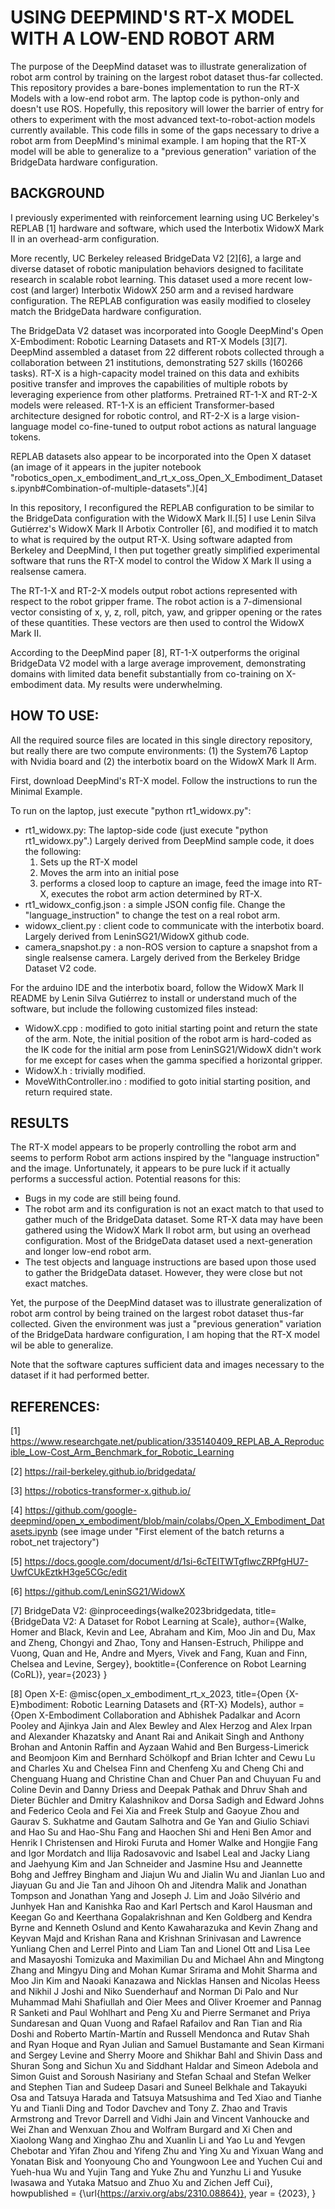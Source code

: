 # USING DEEPMIND'S RT-X MODEL WITH A LOW-END ROBOT ARM

The purpose of the DeepMind dataset was to illustrate generalization of robot arm control by training on the largest robot dataset thus-far collected.  This repository provides a bare-bones implementation to run the RT-X Models with a low-end robot arm. The laptop code is python-only and doesn't use ROS.  Hopefully, this repository will lower the barrier of entry for others to experiment with the most advanced text-to-robot-action models currently available. This code fills in some of the gaps necessary to drive a robot arm from DeepMind's minimal example.  I am hoping that the RT-X model will be able to generalize to a "previous generation" variation of the BridgeData hardware configuration. 

## BACKGROUND

I previously experimented with reinforcement learning using UC Berkeley's REPLAB [1] hardware and software, which used the Interbotix WidowX Mark II in an overhead-arm configuration. 

More recently, UC Berkeley released BridgeData V2 [2][6], a large and diverse dataset of robotic manipulation behaviors designed to facilitate research in scalable robot learning. This dataset used a more recent low-cost (and larger) Interbotix WidowX 250 arm and a revised hardware configuration. The REPLAB configuration was easily modified to closeley match the BridgeData hardware configuration.

The BridgeData V2 dataset was incorporated into Google DeepMind's Open X-Embodiment: Robotic Learning Datasets and RT-X Models [3][7]. DeepMind assembled a dataset from 22 different robots collected through a collaboration between 21 institutions, demonstrating 527 skills (160266 tasks). RT-X is a high-capacity model trained on this data and exhibits positive transfer and improves the capabilities of multiple robots by leveraging experience from other platforms. Pretrained RT-1-X and RT-2-X models were released.  RT-1-X is an efficient Transformer-based architecture designed for robotic control, and RT-2-X is a large vision-language model co-fine-tuned to output robot actions as natural language tokens.  

REPLAB datasets also appear to be incorporated into the Open X dataset (an image of it appears in the jupiter notebook "robotics_open_x_embodiment_and_rt_x_oss_Open_X_Embodiment_Datasets.ipynb#Combination-of-multiple-datasets".)[4]

In this repository, I reconfigured the REPLAB configuration to be similar to the BridgeData configuration with the WidowX Mark II.[5]  I use Lenin Silva Gutiérrez's WidowX Mark II Arbotix Controller [6], and modified it to match to what is required by the output RT-X.  Using software adapted from Berkeley and DeepMind, I then put together greatly simplified experimental software that runs the RT-X model to control the Widow X Mark II using a realsense camera.

The RT-1-X and RT-2-X models output robot actions represented with respect to the robot gripper frame. The robot action is a 7-dimensional vector consisting of x, y, z, roll, pitch, yaw, and gripper opening or the rates of these quantities. These vectors are then used to control the WidowX Mark II.

According to the DeepMind paper [8], RT-1-X outperforms the original BridgeData V2 model with a large average improvement, demonstrating domains with limited data benefit substantially from co-training on X-embodiment data.  My results were underwhelming.

## HOW TO USE:

All the required source files are located in this single directory repository, but really there are two compute environments: (1) the System76 Laptop with Nvidia board and (2) the interbotix board on the WidowX Mark II Arm.
  
First, download DeepMind's RT-X model.  Follow the instructions to run the Minimal Example.

To run on the laptop, just execute "python rt1_widowx.py":
 - rt1_widowx.py: The laptop-side code (just execute "python rt1_widowx.py".) Largely derived from DeepMind sample code, it does the following:
   1. Sets up the RT-X model
   2. Moves the arm into an initial pose
   3. performs a closed loop to capture an image, feed the image into RT-X, executes the robot arm action determined by RT-X.  
 - rt1_widowx_config.json : a simple JSON config file. Change the "language_instruction" to change the test on a real robot arm.
 - widowx_client.py : client code to communicate with the interbotix board. Largely derived from LeninSG21/WidowX github code. 
 - camera_snapshot.py : a non-ROS version to capture a snapshot from a single realsense camera. Largely derived from the Berkeley Bridge Dataset V2 code.

For the arduino IDE and the interbotix board, follow the WidowX Mark II README by Lenin Silva Gutiérrez to install or understand much of the software, but include the following customized files instead: 
 - WidowX.cpp : modified to goto initial starting point and return the state of the arm.  Note, the initial position of the robot arm is hard-coded as the IK code for the initial arm pose from LeninSG21/WidowX didn't work for me except for cases when the gamma specified a horizontal gripper.
 - WidowX.h : trivially modified.
 - MoveWithController.ino : modified to goto initial starting position, and return required state.

## RESULTS
The RT-X model appears to be properly controlling the robot arm and seems to perform Robot arm actions inspired by the "language instruction" and the image. Unfortunately, it appears to be pure luck if it actually performs a successful action.  Potential reasons for this:
  - Bugs in my code are still being found.
  - The robot arm and its configuration is not an exact match to that used to gather much of the BridgeData dataset.  Some RT-X data may have been gathered using the WidowX Mark II robot arm, but using an overhead configuration. Most of the BridgeData dataset used a next-generation and longer low-end robot arm.  
  - The test objects and language instructions are based upon those used to gather the BridgeData dataset.  However, they were close but not exact matches.

Yet, the purpose of the DeepMind dataset was to illustrate generalization of robot arm control by being trained on the largest robot dataset thus-far collected. Given the environment was just a "previous generation" variation of the BridgeData hardware configuration, I am hoping that the RT-X model wil be able to generalize.

Note that the software captures sufficient data and images necessary to the dataset if it had performed better. 

## REFERENCES:

[1] https://www.researchgate.net/publication/335140409_REPLAB_A_Reproducible_Low-Cost_Arm_Benchmark_for_Robotic_Learning

[2] https://rail-berkeley.github.io/bridgedata/

[3] https://robotics-transformer-x.github.io/

[4] https://github.com/google-deepmind/open_x_embodiment/blob/main/colabs/Open_X_Embodiment_Datasets.ipynb (see image under "First element of the batch returns a robot_net trajectory")

[5] https://docs.google.com/document/d/1si-6cTElTWTgflwcZRPfgHU7-UwfCUkEztkH3ge5CGc/edit

[6] https://github.com/LeninSG21/WidowX

[7] BridgeData V2:
@inproceedings{walke2023bridgedata,
  title={BridgeData V2: A Dataset for Robot Learning at Scale},
  author={Walke, Homer and Black, Kevin and Lee, Abraham and Kim, Moo Jin and Du, Max and Zheng, Chongyi and Zhao, Tony and Hansen-Estruch, Philippe and Vuong, Quan and He, Andre and Myers, Vivek and Fang, Kuan and Finn, Chelsea and Levine, Sergey},
  booktitle={Conference on Robot Learning (CoRL)},
  year={2023}
}

[8] Open X-E:
@misc{open_x_embodiment_rt_x_2023,
title={Open {X-E}mbodiment: Robotic Learning Datasets and {RT-X} Models},
author = {Open X-Embodiment Collaboration and Abhishek Padalkar and Acorn Pooley and Ajinkya Jain and Alex Bewley and Alex Herzog and Alex Irpan and Alexander Khazatsky and Anant Rai and Anikait Singh and Anthony Brohan and Antonin Raffin and Ayzaan Wahid and Ben Burgess-Limerick and Beomjoon Kim and Bernhard Schölkopf and Brian Ichter and Cewu Lu and Charles Xu and Chelsea Finn and Chenfeng Xu and Cheng Chi and Chenguang Huang and Christine Chan and Chuer Pan and Chuyuan Fu and Coline Devin and Danny Driess and Deepak Pathak and Dhruv Shah and Dieter Büchler and Dmitry Kalashnikov and Dorsa Sadigh and Edward Johns and Federico Ceola and Fei Xia and Freek Stulp and Gaoyue Zhou and Gaurav S. Sukhatme and Gautam Salhotra and Ge Yan and Giulio Schiavi and Hao Su and Hao-Shu Fang and Haochen Shi and Heni Ben Amor and Henrik I Christensen and Hiroki Furuta and Homer Walke and Hongjie Fang and Igor Mordatch and Ilija Radosavovic and Isabel Leal and Jacky Liang and Jaehyung Kim and Jan Schneider and Jasmine Hsu and Jeannette Bohg and Jeffrey Bingham and Jiajun Wu and Jialin Wu and Jianlan Luo and Jiayuan Gu and Jie Tan and Jihoon Oh and Jitendra Malik and Jonathan Tompson and Jonathan Yang and Joseph J. Lim and João Silvério and Junhyek Han and Kanishka Rao and Karl Pertsch and Karol Hausman and Keegan Go and Keerthana Gopalakrishnan and Ken Goldberg and Kendra Byrne and Kenneth Oslund and Kento Kawaharazuka and Kevin Zhang and Keyvan Majd and Krishan Rana and Krishnan Srinivasan and Lawrence Yunliang Chen and Lerrel Pinto and Liam Tan and Lionel Ott and Lisa Lee and Masayoshi Tomizuka and Maximilian Du and Michael Ahn and Mingtong Zhang and Mingyu Ding and Mohan Kumar Srirama and Mohit Sharma and Moo Jin Kim and Naoaki Kanazawa and Nicklas Hansen and Nicolas Heess and Nikhil J Joshi and Niko Suenderhauf and Norman Di Palo and Nur Muhammad Mahi Shafiullah and Oier Mees and Oliver Kroemer and Pannag R Sanketi and Paul Wohlhart and Peng Xu and Pierre Sermanet and Priya Sundaresan and Quan Vuong and Rafael Rafailov and Ran Tian and Ria Doshi and Roberto Martín-Martín and Russell Mendonca and Rutav Shah and Ryan Hoque and Ryan Julian and Samuel Bustamante and Sean Kirmani and Sergey Levine and Sherry Moore and Shikhar Bahl and Shivin Dass and Shuran Song and Sichun Xu and Siddhant Haldar and Simeon Adebola and Simon Guist and Soroush Nasiriany and Stefan Schaal and Stefan Welker and Stephen Tian and Sudeep Dasari and Suneel Belkhale and Takayuki Osa and Tatsuya Harada and Tatsuya Matsushima and Ted Xiao and Tianhe Yu and Tianli Ding and Todor Davchev and Tony Z. Zhao and Travis Armstrong and Trevor Darrell and Vidhi Jain and Vincent Vanhoucke and Wei Zhan and Wenxuan Zhou and Wolfram Burgard and Xi Chen and Xiaolong Wang and Xinghao Zhu and Xuanlin Li and Yao Lu and Yevgen Chebotar and Yifan Zhou and Yifeng Zhu and Ying Xu and Yixuan Wang and Yonatan Bisk and Yoonyoung Cho and Youngwoon Lee and Yuchen Cui and Yueh-hua Wu and Yujin Tang and Yuke Zhu and Yunzhu Li and Yusuke Iwasawa and Yutaka Matsuo and Zhuo Xu and Zichen Jeff Cui},
howpublished  = {\url{https://arxiv.org/abs/2310.08864}},
year = {2023},
}

